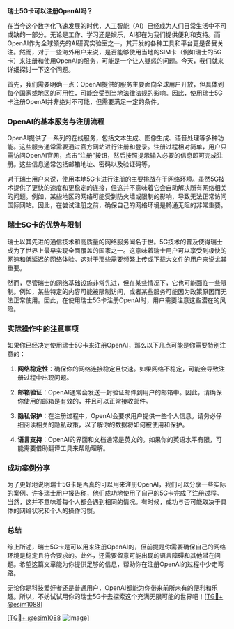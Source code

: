 **瑞士5G卡可以注册OpenAI吗？**

在当今这个数字化飞速发展的时代，人工智能（AI）已经成为人们日常生活中不可或缺的一部分。无论是工作、学习还是娱乐，AI都在为我们提供便利和支持。而OpenAI作为全球领先的AI研究实验室之一，其开发的各种工具和平台更是备受关注。然而，对于一些海外用户来说，是否能够使用当地的SIM卡（例如瑞士的5G卡）来注册和使用OpenAI的服务，可能是一个让人疑惑的问题。今天，我们就来详细探讨一下这个问题。

首先，我们需要明确一点：OpenAI提供的服务主要面向全球用户开放，但具体到每个国家或地区的可用性，可能会受到当地法律法规的影响。因此，使用瑞士5G卡注册OpenAI并非绝对不可能，但需要满足一定的条件。

### OpenAI的基本服务与注册流程

OpenAI提供了一系列的在线服务，包括文本生成、图像生成、语音处理等多种功能。这些服务通常需要通过官方网站进行注册和登录。注册过程相对简单，用户只需访问OpenAI官网，点击“注册”按钮，然后按照提示输入必要的信息即可完成注册。这些信息通常包括邮箱地址、密码以及验证码等。

对于瑞士用户来说，使用本地5G卡进行注册的主要挑战在于网络环境。虽然5G技术提供了更快的速度和更稳定的连接，但这并不意味着它会自动解决所有网络相关的问题。例如，某些地区的网络可能受到防火墙或限制的影响，导致无法正常访问国际网站。因此，在尝试注册之前，确保自己的网络环境是畅通无阻的非常重要。

### 瑞士5G卡的优势与限制

瑞士以其先进的通信技术和高质量的网络服务闻名于世。5G技术的普及使得瑞士成为了世界上最早实现全面覆盖的国家之一。这意味着瑞士用户可以享受到极快的网速和低延迟的网络体验。这对于那些需要频繁上传或下载大文件的用户来说尤其重要。

然而，尽管瑞士的网络基础设施非常先进，但在某些情况下，它也可能面临一些限制。例如，某些特定的内容可能被限制访问，或者某些服务可能因为政策原因而无法正常使用。因此，在使用瑞士5G卡注册OpenAI时，用户需要注意这些潜在的风险。

### 实际操作中的注意事项

如果你已经决定使用瑞士5G卡来注册OpenAI，那么以下几点可能是你需要特别注意的：

1. **网络稳定性**：确保你的网络连接稳定且快速。如果网络不稳定，可能会导致注册过程中出现问题。
   
2. **邮箱验证**：OpenAI通常会发送一封验证邮件到用户的邮箱中。因此，请确保你使用的邮箱是有效的，并且可以正常接收邮件。

3. **隐私保护**：在注册过程中，OpenAI会要求用户提供一些个人信息。请务必仔细阅读相关的隐私政策，以了解你的数据将如何被使用和保护。

4. **语言支持**：OpenAI的界面和文档通常是英文的。如果你的英语水平有限，可能需要借助翻译工具来帮助理解。

### 成功案例分享

为了更好地说明瑞士5G卡是否真的可以用来注册OpenAI，我们可以分享一些实际的案例。许多瑞士用户报告称，他们成功地使用了自己的5G卡完成了注册过程。当然，这并不意味着每个人都会遇到相同的情况。有时候，成功与否可能取决于具体的网络状况和个人的操作习惯。

### 总结

综上所述，瑞士5G卡是可以用来注册OpenAI的，但前提是你需要确保自己的网络环境是稳定且符合要求的。此外，还需要留意可能出现的语言障碍和其他潜在问题。希望这篇文章能为你提供足够的信息，帮助你在注册OpenAI的过程中少走弯路。

无论你是科技爱好者还是普通用户，OpenAI都能为你带来前所未有的便利和乐趣。所以，不妨试试用你的瑞士5G卡去探索这个充满无限可能的世界吧！[[TG💪+ @esim1088](https://t.me/s/esim1088)]

[[TG💪+ @esim1088](https://t.me/s/esim1088) ![Image](https://i.postimg.cc/4NQfJmqS/Snipaste-2025-05-13-00-14-12.png)]